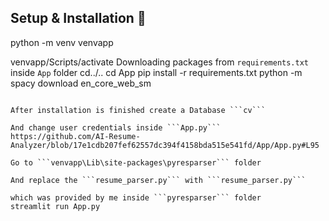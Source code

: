 ## Setup & Installation 👀
python -m venv venvapp

venvapp/Scripts/activate
Downloading packages from ```requirements.txt``` inside ``App`` folder
cd../..
cd App
pip install -r requirements.txt
python -m spacy download en_core_web_sm

```

After installation is finished create a Database ```cv```

And change user credentials inside ```App.py```
https://github.com/AI-Resume-Analyzer/blob/17e1cdb207fef62557dc394f4158bda515e541fd/App/App.py#L95

Go to ```venvapp\Lib\site-packages\pyresparser``` folder

And replace the ```resume_parser.py``` with ```resume_parser.py``` 

which was provided by me inside ```pyresparser``` folder
streamlit run App.py